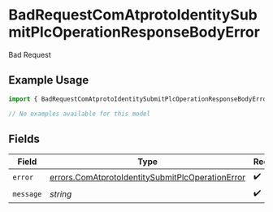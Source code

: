 # BadRequestComAtprotoIdentitySubmitPlcOperationResponseBodyError

Bad Request

## Example Usage

```typescript
import { BadRequestComAtprotoIdentitySubmitPlcOperationResponseBodyError } from "@speakeasy-api/bluesky/models/errors";

// No examples available for this model
```

## Fields

| Field                                                                                                                | Type                                                                                                                 | Required                                                                                                             | Description                                                                                                          |
| -------------------------------------------------------------------------------------------------------------------- | -------------------------------------------------------------------------------------------------------------------- | -------------------------------------------------------------------------------------------------------------------- | -------------------------------------------------------------------------------------------------------------------- |
| `error`                                                                                                              | [errors.ComAtprotoIdentitySubmitPlcOperationError](../../models/errors/comatprotoidentitysubmitplcoperationerror.md) | :heavy_check_mark:                                                                                                   | N/A                                                                                                                  |
| `message`                                                                                                            | *string*                                                                                                             | :heavy_check_mark:                                                                                                   | N/A                                                                                                                  |